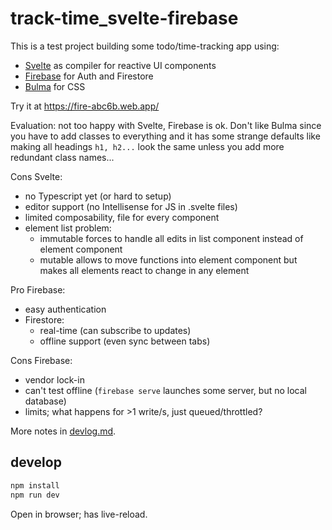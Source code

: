 # track-time_svelte-firebase

This is a test project building some todo/time-tracking app using:
- [Svelte](https://svelte.dev) as compiler for reactive UI components
- [Firebase](https://firebase.google.com/) for Auth and Firestore
- [Bulma](https://bulma.io/) for CSS

Try it at https://fire-abc6b.web.app/

Evaluation: not too happy with Svelte, Firebase is ok.
Don't like Bulma since you have to add classes to everything and it has some strange defaults like making all headings `h1, h2...` look the same unless you add more redundant class names...

Cons Svelte:
- no Typescript yet (or hard to setup)
- editor support (no Intellisense for JS in .svelte files)
- limited composability, file for every component
- element list problem:
  - immutable forces to handle all edits in list component instead of element component
  - mutable allows to move functions into element component but makes all elements react to change in any element

Pro Firebase:
- easy authentication
- Firestore:
  - real-time (can subscribe to updates)
  - offline support (even sync between tabs)

Cons Firebase:
- vendor lock-in
- can't test offline (`firebase serve` launches some server, but no local database)
- limits; what happens for >1 write/s, just queued/throttled?

More notes in [devlog.md](./devlog.md).

## develop

```bash
npm install
npm run dev
```

Open in browser; has live-reload.
